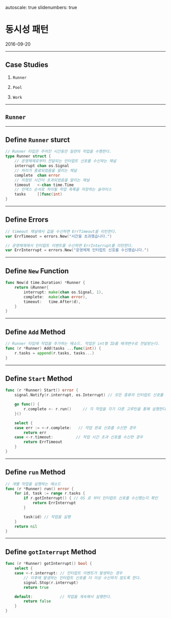 autoscale: true
slidenumbers: true

# 동시성 패턴

2016-09-20

---

## Case Studies

1. `Runner`

1. `Pool`

1. `Work`

---

## `Runner`

---

## Define `Runner` sturct

```go
// Runner 타입은 주어진 시간동안 일련의 작업을 수행한다.
type Runner struct {
	// 운영체제로부터 전달되는 인터럽트 신호를 수신하는 채널
	interrupt chan os.Signal
	// 처리가 종료되었음을 알리는 채널
	complete  chan error
	// 지정된 시간이 초과되었음을 알리는 채널
	timeout   <-chan time.Time
	// 인덱스 순서로 처리될 작업 목록을 저장하는 슬라이스
	tasks     []func(int)
}
```

---

## Define Errors

```go
// timeout 채널에서 값을 수신하면 ErrTimeout을 리턴한다.
var ErrTimeout = errors.New("시간을 초과했습니다.")

// 운영체제에서 인터럽트 이벤트를 수신하면 ErrInterrupt를 리턴한다.
var ErrInterrupt = errors.New("운영체제 인터럽트 신호를 수신했습니다.")
```

---

## Define `New` Function

```go
func New(d time.Duration) *Runner {
	return &Runner{
		interrupt: make(chan os.Signal, 1),
		complete:  make(chan error),
		timeout:   time.After(d),
	}
}
```

---

## Define `Add` Method

```go
// Runner 타입에 작업을 추가하는 메소드. 작업은 int형 ID를 매개변수로 전달받는다.
func (r *Runner) Add(tasks ...func(int)) {
	r.tasks = append(r.tasks, tasks...)
}
```

---

## Define `Start` Method

```go
func (r *Runner) Start() error {
	signal.Notify(r.interrupt, os.Interrupt) // 모든 종류의 인터럽트 신호룰 수신한다.

	go func() {
		r.complete <- r.run()     // 각 작업을 각기 다른 고루틴을 통해 실행한다.
	}()

	select {
	case err := <-r.complete:   // 작업 완료 신호를 수신한 경우
		return err
	case <-r.timeout:          // 작업 시간 초과 신호를 수신한 경우
		return ErrTimeout
	}
}
```

---

## Define `run` Method

```go
// 개별 작업을 실행하는 메소드
func (r *Runner) run() error {
	for id, task := range r.tasks {
		if r.gotInterrupt() { // OS 로 부터 인터럽트 신호를 수신했는지 확인
			return ErrInterrupt
		}

		task(id) // 작업을 실행
	}
	return nil
}
```

---

## Define `gotInterrupt` Method

```go
func (r *Runner) gotInterrupt() bool {
	select {
	case <-r.interrupt: // 인터럽트 이벤트가 발생하는 경우
		// 이후에 발생하는 인터럽트 신호를 더 이상 수신하지 않도록 한다.
		signal.Stop(r.interrupt)
		return true

	default:            // 작업을 계속해서 실행한다.
		return false
	}
}
```
